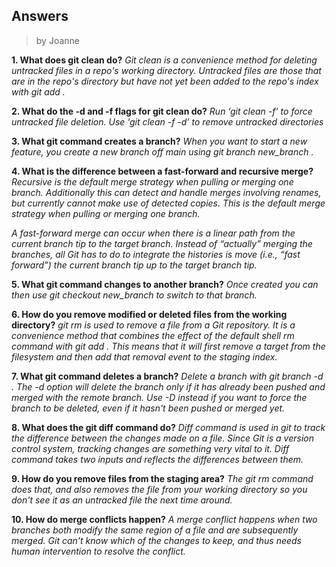 ## Answers
> by Joanne

**1. What does git clean do?**
*Git clean is a convenience method for deleting untracked files in a repo's working directory. Untracked files are those that are in the repo's directory but have not yet been added to the repo's index with git add .*

**2. What do the -d and -f flags for git clean do?**
*Run ‘git clean -f’ to force untracked file deletion. Use ‘git clean -f -d’ to remove untracked directories*


**3. What git command creates a branch?**
*When you want to start a new feature, you create a new branch off main using git branch new_branch .*


**4. What is the difference between a fast-forward and recursive merge?**
*Recursive is the default merge strategy when pulling or merging one branch. Additionally this can detect and handle merges involving renames, but currently cannot make use of detected copies. This is the default merge strategy when pulling or merging one branch.*

*A fast-forward merge can occur when there is a linear path from the current branch tip to the target branch. Instead of “actually” merging the branches, all Git has to do to integrate the histories is move (i.e., “fast forward”) the current branch tip up to the target branch tip.*

**5. What git command changes to another branch?**
*Once created you can then use git checkout new_branch to switch to that branch.*


**6. How do you remove modified or deleted files from the working directory?**
*git rm is used to remove a file from a Git repository. It is a convenience method that combines the effect of the default shell rm command with git add . This means that it will first remove a target from the filesystem and then add that removal event to the staging index.*


**7. What git command deletes a branch?**
*Delete a branch with git branch -d <branch> . The -d option will delete the branch only if it has already been pushed and merged with the remote branch. Use -D instead if you want to force the branch to be deleted, even if it hasn't been pushed or merged yet.*


**8. What does the git diff command do?**
*Diff command is used in git to track the difference between the changes made on a file. Since Git is a version control system, tracking changes are something very vital to it. Diff command takes two inputs and reflects the differences between them.*

**9. How do you remove files from the staging area?**
*The git rm command does that, and also removes the file from your working directory so you don't see it as an untracked file the next time around.*

**10. How do merge conflicts happen?**
*A merge conflict happens when two branches both modify the same region of a file and are subsequently merged. Git can't know which of the changes to keep, and thus needs human intervention to resolve the conflict.*